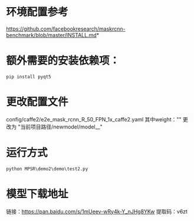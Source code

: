 # 环境配置参考
https://github.com/facebookresearch/maskrcnn-benchmark/blob/master/INSTALL.md*
# 额外需要的安装依赖项：
```
pip install pyqt5
```
# 更改配置文件
config/caffe2/e2e_mask_rcnn_R_50_FPN_1x_caffe2.yaml
其中weight：""   更改为 "当前项目路径/newmodel/model__"

# 运行方式
```
python MPSR\demo2\demo\test2.py
```
# 模型下载地址
链接：https://pan.baidu.com/s/1mUeev-wRy4k-Y_nJHg8YKw 
提取码：v6zt 
